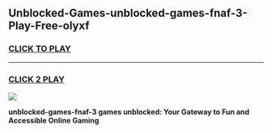 
## Unblocked-Games-unblocked-games-fnaf-3-Play-Free-olyxf
<h3>
<a href="https://premium76.site?title=unblocked-games-fnaf-3&ref=10A">CLICK TO PLAY</a></h3>
<hr>

<h3>
<a href="https://premium76.site?title=unblocked-games-fnaf-3&ref=10A">CLICK 2 PLAY</a>
  
</h3>

<a href="https://premium76.site?title=unblocked-games-fnaf-3&ref=10A"><img src="https://clearcache.store/games.png"></a>


**unblocked-games-fnaf-3 games unblocked: Your Gateway to Fun and Accessible Online Gaming**
